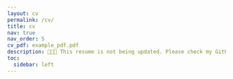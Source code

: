 ```yaml
---
layout: cv
permalink: /cv/
title: cv
nav: true
nav_order: 5
cv_pdf: example_pdf.pdf
description: 📍📍📍 This resume is not being updated. Please check my GitHub for information on my recent activities.
toc:
  sidebar: left
---
```

